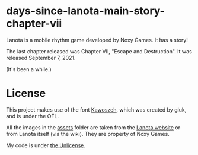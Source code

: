 # days-since-lanota-main-story-chapter-vii
Lanota is a mobile rhythm game developed by Noxy Games. It has a story!

The last chapter released was Chapter VII, "Escape and Destruction".
It was released September 7, 2021.

(It's been a while.)

# License
This project makes use of the font [Kawoszeh](https://www.dafont.com/kawoszeh.font), which was created by gluk, and is under the OFL.

All the images in the [assets](./assets) folder are taken from the [Lanota website](https://noxygames.com/lanota) or from Lanota itself (via the wiki). They are property of Noxy Games.

My code is under [the Unlicense](./LICENSE.txt).

